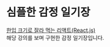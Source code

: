# 심플한 감정 일기장

[한입 크기로 잘라 먹는 리액트(React.js)](https://www.inflearn.com/course/%ED%95%9C%EC%9E%85-%EB%A6%AC%EC%95%A1%ED%8A%B8)
<br>해당 강의를 보며 구현한 감정 일기장입니다.
